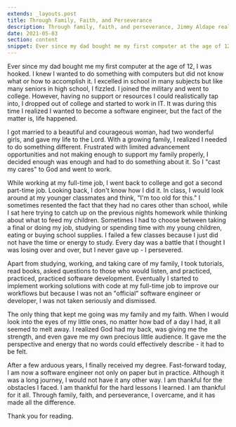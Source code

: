 ```yaml
---
extends: _layouts.post
title: Through Family, Faith, and Perseverance
description: Through family, faith, and perseverance, Jimmy Aldape realizes his dream to become a software engineer.
date: 2021-05-03
section: content
snippet: Ever since my dad bought me my first computer at the age of 12, I was hooked. I knew I wanted to do something with computers but did not know what or how to accomplish it.  I excelled in school in many subjects but like many seniors in high school, I fizzled.  I joined the military and went to college.  However, having no support or resources I could realistically tap into, I dropped out of college and started to work in IT. It was during this time I realized I wanted to become a software engineer, but the fact of the matter is, life happened ...
---
```


Ever since my dad bought me my first computer at the age of 12, I was hooked. I knew I wanted to do something with computers but did not know what or how to accomplish it.  I excelled in school in many subjects but like many seniors in high school, I fizzled.  I joined the military and went to college.  However, having no support or resources I could realistically tap into, I dropped out of college and started to work in IT. It was during this time I realized I wanted to become a software engineer, but the fact of the matter is, life happened.

I got married to a beautiful and courageous woman, had two wonderful girls, and gave my life to the Lord. With a growing family, I realized I needed to do something different. Frustrated with limited advancement opportunities and not making enough to support my family properly, I decided enough was enough and had to do something about it. So I "cast my cares" to God and went to work.

While working at my full-time job, I went back to college and got a second part-time job. Looking back, I don't know how I did it. In class, I would look around at my younger classmates and think, "I'm too old for this." I sometimes resented the fact that they had no cares other than school, while I sat here trying to catch up on the previous nights homework while thinking about what to feed my children. Sometimes I had to choose between taking a final or doing my job, studying or spending time with my young children, eating or buying school supplies.  I failed a few classes because I just did not have the time or energy to study. Every day was a battle that I thought I was losing over and over, but I never gave up - I persevered.

Apart from studying, working, and taking care of my family, I took tutorials, read books, asked questions to those who would listen, and practiced, practiced, practiced software development. Eventually I started to implement working solutions with code at my full-time job to improve our workflows but because I was not an "official" software engineer or developer, I was not taken seriously and dismissed.

The only thing that kept me going was my family and my faith. When I would look into the eyes of my little ones, no matter how bad of a day I had, it all seemed to melt away. I realized God had my back, was giving me the strength, and even gave me my own precious little audience. It gave me the perspective and energy that no words could effectively describe - it had to be felt.

After a few arduous years, I finally received my degree. Fast-forward today, I am now a software engineer not only on paper but in practice. Although it was a long journey, I would not have it any other way. I am thankful for the obstacles I faced.  I am thankful for the hard lessons I learned. I am thankful for it all. Through family, faith, and perseverance, I overcame, and it has made all the difference.

Thank you for reading.

